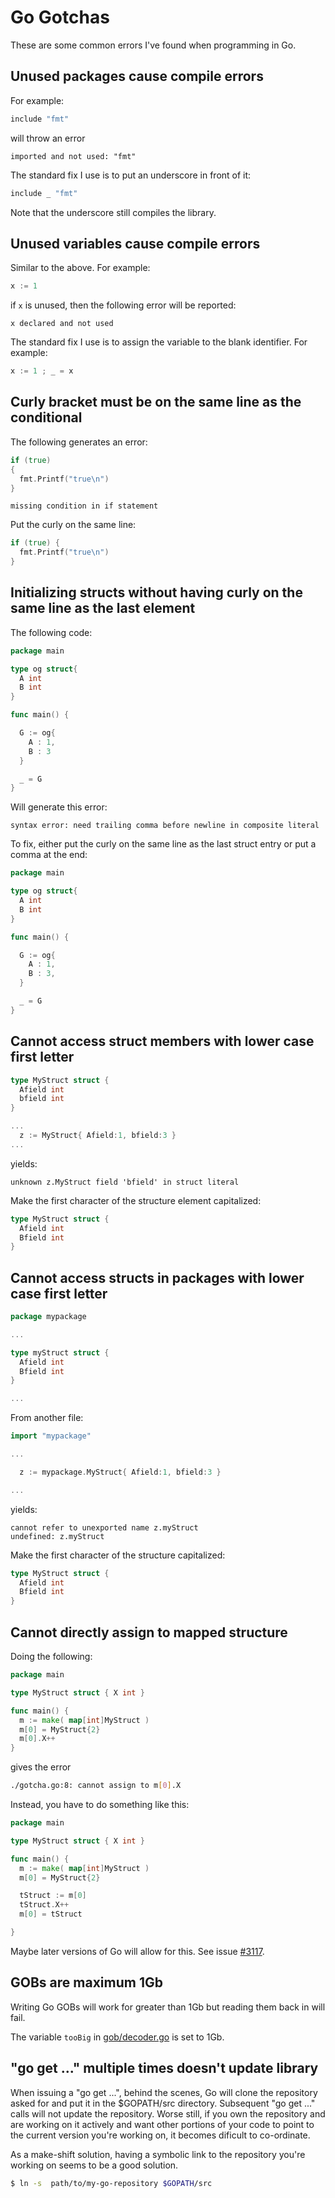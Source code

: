 Go Gotchas
==========

These are some common errors I've found when programming in Go.

Unused packages cause compile errors
------------------------------------

For example:

```go
include "fmt"
```

will throw an error

    imported and not used: "fmt"

The standard fix I use is to put an underscore in front of it:


```go
include _ "fmt"
```

Note that the underscore still compiles the library.


Unused variables cause compile errors
-------------------------------------

Similar to the above.  For example:

```go
x := 1
```

if `x` is unused, then the following error will be reported:

    x declared and not used

The standard fix I use is to assign the variable to the blank identifier.
For example:


```go
x := 1 ; _ = x
```

Curly bracket must be on the same line as the conditional
---------------------------------------------------------


The following generates an error:


```go
if (true)
{
  fmt.Printf("true\n")
}
```

    missing condition in if statement

Put the curly on the same line:

```go
if (true) {
  fmt.Printf("true\n")
}
```

Initializing structs without having curly on the same line as the last element
------------------------------------------------------------------------------

The following code:

```go
package main

type og struct{
  A int
  B int
}

func main() {

  G := og{
    A : 1,
    B : 3
  }

  _ = G
}
```

Will generate this error:

    syntax error: need trailing comma before newline in composite literal

To fix, either put the curly on the same line as the last struct entry or
put a comma at the end:

```go
package main

type og struct{
  A int
  B int
}

func main() {

  G := og{
    A : 1,
    B : 3,
  }

  _ = G
}
```

Cannot access struct members with lower case first letter
---------------------------------------------------------

```go
type MyStruct struct {
  Afield int
  bfield int
}
```

```go
...
  z := MyStruct{ Afield:1, bfield:3 }
...
```

yields:

    unknown z.MyStruct field 'bfield' in struct literal

Make the first character of the structure element capitalized:


```go
type MyStruct struct {
  Afield int
  Bfield int
}
```



Cannot access structs in packages with lower case first letter
---------------------------------------------------------

```go
package mypackage

...

type myStruct struct {
  Afield int
  Bfield int
}

...
```

From another file:

```go
import "mypackage"

...

  z := mypackage.MyStruct{ Afield:1, bfield:3 }

...
```

yields:

    cannot refer to unexported name z.myStruct
    undefined: z.myStruct

Make the first character of the structure capitalized:

```go
type MyStruct struct {
  Afield int
  Bfield int
}
```

Cannot directly assign to mapped structure
---------------------------------

Doing the following:

```go
package main

type MyStruct struct { X int }

func main() {
  m := make( map[int]MyStruct )
  m[0] = MyStruct{2}
  m[0].X++
}
```
gives the error

```bash
./gotcha.go:8: cannot assign to m[0].X
```

Instead, you have to do something like this:

```go
package main

type MyStruct struct { X int }

func main() {
  m := make( map[int]MyStruct )
  m[0] = MyStruct{2}

  tStruct := m[0]
  tStruct.X++
  m[0] = tStruct

}
```

Maybe later versions of Go will allow for this.  See issue [#3117](https://github.com/golang/go/issues/3117).


GOBs are maximum 1Gb
--------------------

Writing Go GOBs will work for greater than 1Gb but reading them
back in will fail.

The variable `tooBig` in [gob/decoder.go](https://golang.org/src/encoding/gob/decoder.go#81) is
set to 1Gb.



"go get ..." multiple times doesn't update library
--------------------------------------------------

When issuing a "go get ...", behind the scenes, Go will clone the
repository asked for and put it in the $GOPATH/src directory.  Subsequent
"go get ..." calls will not update the repository.  Worse still, if
you own the repository and are working on it actively and want
other portions of your code to point to the current version you're
working on, it becomes dificult to co-ordinate.

As a make-shift solution, having a symbolic link to the repository
you're working on seems to be a good solution.

```bash
$ ln -s  path/to/my-go-repository $GOPATH/src
```
